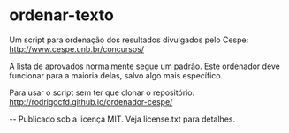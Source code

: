 ordenar-texto
=============


﻿Um script para ordenação dos resultados divulgados pelo Cespe:
http://www.cespe.unb.br/concursos/

A lista de aprovados normalmente segue um padrão. Este ordenador deve funcionar
para a maioria delas, salvo algo mais específico.

Para usar o script sem ter que clonar o repositório:
http://rodrigocfd.github.io/ordenador-cespe/

--
Publicado sob a licença MIT.
Veja license.txt para detalhes.
